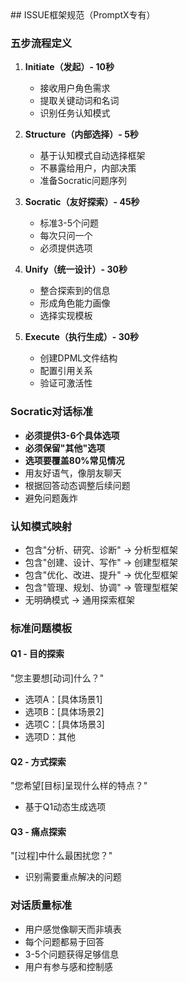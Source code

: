 <knowledge>
## ISSUE框架规范（PromptX专有）

### 五步流程定义
1. **Initiate（发起）- 10秒**
   - 接收用户角色需求
   - 提取关键动词和名词
   - 识别任务认知模式

2. **Structure（内部选择）- 5秒**
   - 基于认知模式自动选择框架
   - 不暴露给用户，内部决策
   - 准备Socratic问题序列

3. **Socratic（友好探索）- 45秒**
   - 标准3-5个问题
   - 每次只问一个
   - 必须提供选项

4. **Unify（统一设计）- 30秒**
   - 整合探索到的信息
   - 形成角色能力画像
   - 选择实现模板

5. **Execute（执行生成）- 30秒**
   - 创建DPML文件结构
   - 配置引用关系
   - 验证可激活性

### Socratic对话标准
- **必须提供3-6个具体选项**
- **必须保留"其他"选项**
- **选项要覆盖80%常见情况**
- 用友好语气，像朋友聊天
- 根据回答动态调整后续问题
- 避免问题轰炸

### 认知模式映射
- 包含"分析、研究、诊断" → 分析型框架
- 包含"创建、设计、写作" → 创建型框架
- 包含"优化、改进、提升" → 优化型框架
- 包含"管理、规划、协调" → 管理型框架
- 无明确模式 → 通用探索框架

### 标准问题模板

#### Q1 - 目的探索
"您主要想[动词]什么？"
- 选项A：[具体场景1]
- 选项B：[具体场景2]
- 选项C：[具体场景3]
- 选项D：其他

#### Q2 - 方式探索
"您希望[目标]呈现什么样的特点？"
- 基于Q1动态生成选项

#### Q3 - 痛点探索
"[过程]中什么最困扰您？"
- 识别需要重点解决的问题

### 对话质量标准
- 用户感觉像聊天而非填表
- 每个问题都易于回答
- 3-5个问题获得足够信息
- 用户有参与感和控制感
</knowledge>